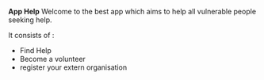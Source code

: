 **App Help** 
 
Welcome to the best app which aims to help all vulnerable people seeking help.

It consists of :
- Find Help
- Become a volunteer
- register your extern organisation
